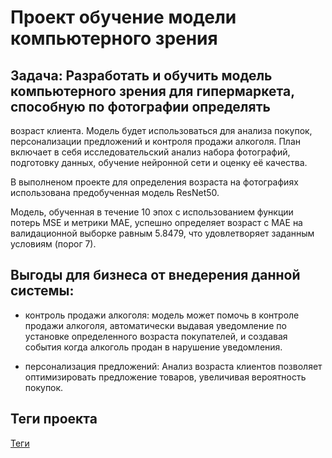 # Проект обучение модели компьютерного зрения

## Задача: Разработать и обучить модель компьютерного зрения для гипермаркета, способную по фотографии определять
возраст клиента. Модель будет использоваться для анализа покупок, персонализации предложений и контроля продажи
алкоголя. План включает в себя исследовательский анализ набора фотографий, подготовку данных, обучение нейронной
сети и оценку её качества.

В выполненом проекте для определения возраста на фотографиях использована предобученная модель ResNet50.

Модель, обученная в течение 10 эпох с использованием функции потерь MSE и метрики MAE, успешно определяет возраст
с MAE на валидационной выборке равным 5.8479, что удовлетворяет заданным условиям (порог 7).

## Выгоды для бизнеса от внедерения данной системы:

- контроль продажи алкоголя: модель может помочь в контроле продажи алкоголя, автоматически выдавая уведомление
по установке определенного возраста покупателей, и создавая события когда алкоголь продан в нарушение уведомления.

- персонализация предложений: Анализ возраста клиентов позволяет оптимизировать предложение товаров, увеличивая 
вероятность покупок.


## Теги проекта
[Теги](./tags.md)